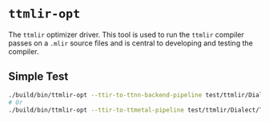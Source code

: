 # `ttmlir-opt`

The `ttmlir` optimizer driver.  This tool is used to run the `ttmlir` compiler passes on a `.mlir` source files and is central to developing and testing the compiler.

## Simple Test

```bash
./build/bin/ttmlir-opt --ttir-to-ttnn-backend-pipeline test/ttmlir/Dialect/TTNN/simple_multiply.mlir
# Or
./build/bin/ttmlir-opt --ttir-to-ttmetal-pipeline test/ttmlir/Dialect/TTNN/simple_multiply.mlir
```
